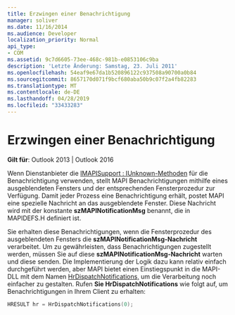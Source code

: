 ```yaml
---
title: Erzwingen einer Benachrichtigung
manager: soliver
ms.date: 11/16/2014
ms.audience: Developer
localization_priority: Normal
api_type:
- COM
ms.assetid: 9c7d6605-73ee-468c-981b-e0853106c9ba
description: 'Letzte Änderung: Samstag, 23. Juli 2011'
ms.openlocfilehash: 54eaf9e67da1b520896122c937508a90700a0b84
ms.sourcegitcommit: 8657170d071f9bcf680aba50b9c07f2a4fb82283
ms.translationtype: MT
ms.contentlocale: de-DE
ms.lasthandoff: 04/28/2019
ms.locfileid: "33433283"
---
```

# <a name="forcing-a-notification"></a>Erzwingen einer Benachrichtigung

  
  
**Gilt für**: Outlook 2013 | Outlook 2016 
  
Wenn Dienstanbieter die [IMAPISupport : IUnknown-Methoden](imapisupportiunknown.md) für die Benachrichtigung verwenden, stellt MAPI Benachrichtigungen mithilfe eines ausgeblendeten Fensters und der entsprechenden Fensterprozedur zur Verfügung. Damit jeder Prozess eine Benachrichtigung erhält, postet MAPI eine spezielle Nachricht an das ausgeblendete Fenster. Diese Nachricht wird mit der konstante **szMAPINotificationMsg** benannt, die in MAPIDEFS.H definiert ist. 
  
Sie erhalten diese Benachrichtigungen, wenn die Fensterprozedur des ausgeblendeten Fensters die **szMAPINotificationMsg-Nachricht** verarbeitet. Um zu gewährleisten, dass Benachrichtigungen zugestellt werden, müssen Sie auf diese **szMAPINotificationMsg-Nachricht** warten und diese senden. Die Implementierung der Logik dazu kann relativ einfach durchgeführt werden, aber MAPI bietet einen Einstiegspunkt in die MAPI-DLL mit dem Namen [HrDispatchNotifications,](hrdispatchnotifications.md) um die Verarbeitung noch einfacher zu gestalten. Rufen **Sie HrDispatchNotifications** wie folgt auf, um Benachrichtigungen in Ihrem Client zu erhalten: 
  
```cpp
HRESULT hr = HrDispatchNotifications(0);
 
```


